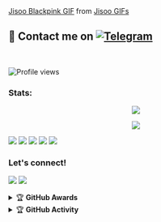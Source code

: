 <div class="tenor-gif-embed" data-postid="10301697" data-share-method="host" data-width="100%" data-aspect-ratio="0.7625"><a href="https://tenor.com/view/jisoo-blackpink-stan-blink-gif-10301697">Jisoo Blackpink GIF</a> from <a href="https://tenor.com/search/jisoo-gifs">Jisoo GIFs</a></div><script type="text/javascript" async src="https://tenor.com/embed.js"></script>



## 📨 Contact me on [![Telegram](https://img.shields.io/badge/telegram-1b77FF.svg?style=for-the-badge&logo=telegram)](https://t.me/xflicks) 
<br>

![Profile views](https://komarev.com/ghpvc/?username=ferikunn&color=blue&style=flat-square&label=Profile+Views)
### Stats:
<p align="center"><a href="https://github.com/ferikunn"><img src="https://github-readme-stats.vercel.app/api?username=ferikunn&show_icons=true&theme=radical"></a></p>
<p align="center"><a href="https://github.com/ferikunn"><img src="https://github-readme-stats.vercel.app/api/top-langs/?username=ferikunn&theme=radical&layout=compact"></a></p> 


<p>
    <img src="https://img.shields.io/badge/OS-Linux-blue?&logo=Linux" />
    <img src="https://img.shields.io/badge/OS-Windows-blue?&logo=Windows" />
    <img src="https://img.shields.io/badge/IDE-Xcode-blue?&logo=xcode" />
    <img src="https://img.shields.io/badge/Text%20Editor-Visual%20Studio%20Code-blue?&logo=visual%20studio%20code&logoColor=blue" />
    <img src="https://img.shields.io/badge/Sublime%20Text-gray?&logo=Sublime-Text" />
</p>

### Let's connect!
<p>
    <a href="https://t.me/xlficks" target="blank"><img src="https://img.shields.io/badge/@xflicks-30302f?style=flat&logo=telegram" /></a>
    <a href="https://instagram.com/ferikunn" target="blank"><img src="https://img.shields.io/badge/@ferikunn-30302f?style=flat&logo=instagram" /></a>
</p>
<details>
    <summary>&#127942 <b>GitHub Awards</b></summary><br/>

![Github Trophy](https://github-profile-trophy.vercel.app/?username=phaticusthiccy)

</details>

<details>
    <summary>&#127942 <b>GitHub Activity</b></summary><br/>

![Metrics](https://metrics.lecoq.io/ferikunn?template=classic&repositories.forks=true&languages=1&languages.colors=github&languages.threshold=0%25&config.timezone=Asia%2FJakarta)

</details>
